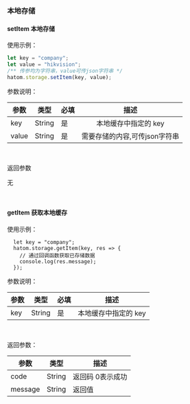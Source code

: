 ### 本地存储

#### setItem 本地存储

使用示例：

```javascript
let key = "company";
let value = "hikvision";
/** 传参均为字符串，value可传json字符串 */
hatom.storage.setItem(key, value);
```
参数说明：

| 参数  | 类型          | 必填 |              描述              |
| ----- | -------------- | ------ | :----------------------------: |
| key   | String        | 是 |      本地缓存中指定的 key      |
| value | String | 是 | 需要存储的内容,可传json字符串 |

&nbsp;

返回参数

无

&nbsp;

#### getItem 获取本地缓存

使用示例：

```
  let key = "company";
  hatom.storage.getItem(key, res => {
    // 通过回调函数获取已存储数据
    console.log(res.message);
  });
```
参数说明：

| 参数 | 类型  | 必填 |         描述         |
| ---- | ------ | ----- | :------------------: |
| key  | String | 是 | 本地缓存中指定的 key |

&nbsp;

返回参数：

| 参数 | 类型   | 描述                               |
| ----- | ------ | ---------------------------------- |
| code  | String | 返回码  0表示成功 |
| message  | String | 返回值  |

&nbsp;